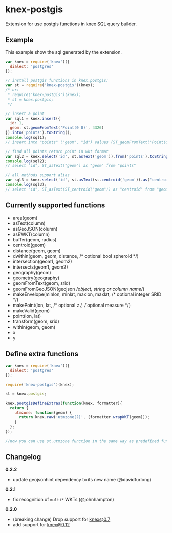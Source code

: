 # knex-postgis

Extension for use postgis functions in [knex](http://knexjs.org) SQL query builder.



## Example
This example show the sql generated by the extension.


```js
var knex = require('knex')({
  dialect: 'postgres'
});

// install postgis functions in knex.postgis;
var st = require('knex-postgis')(knex);
/* or:
 * require('knex-postgis')(knex);
 * st = knex.postgis;
 */

// insert a point
var sql1 = knex.insert({
  id: 1,
  geom: st.geomFromText('Point(0 0)', 4326)
}).into('points').toString();
console.log(sql1);
// insert into "points" ("geom", "id") values (ST_geomFromText('Point(0 0)'), '1')

// find all points return point in wkt format
var sql2 = knex.select('id', st.asText('geom')).from('points').toString();
console.log(sql2);
// select "id", ST_asText("geom") as "geom" from "points"

// all methods support alias
var sql3 = knex.select('id', st.asText(st.centroid('geom')).as('centroid')).from('geometries').toString();
console.log(sql3);
// select "id", ST_asText(ST_centroid("geom")) as "centroid" from "geometries"

```

## Currently supported functions

- area(geom)
- asText(column)
- asGeoJSON(column)
- asEWKT(column)
- buffer(geom, radius)
- centroid(geom)
- distance(geom, geom)
- dwithin(geom, geom, distance, /* optional bool spheroid */)
- intersection(geom1, geom2)
- intersects(geom1, geom2)
- geography(geom)
- geometry(geography)
- geomFromText(geom, srid)
- geomFromGeoJSON(geojson /*object, string or column name*/)
- makeEnvelope(minlon, minlat, maxlon, maxlat, /* optional integer SRID */)
- makePoint(lon, lat, /* optional z */, /* optional measure */)
- makeValid(geom)
- point(lon, lat)
- transform(geom, srid)
- within(geom, geom)
- x
- y

## Define extra functions

```js
var knex = require('knex')({
  dialect: 'postgres'
});

require('knex-postgis')(knex);

st = knex.postgis;

knex.postgisDefineExtras(function(knex, formatter){
  return {
    utmzone: function(geom) {
      return knex.raw('utmzone(?)', [formatter.wrapWKT(geom)]);
    }
  };
});

//now you can use st.utmzone function in the same way as predefined functions
```


## Changelog

**0.2.2**

  - update geojsonhint dependency to its new name (@davidfurlong)

**0.2.1**

  - fix recognition of `multi*` WKTs (@johnhampton)

**0.2.0**

  - (breaking change) Drop support for knex@0.7
  - add support for knex@0.12
